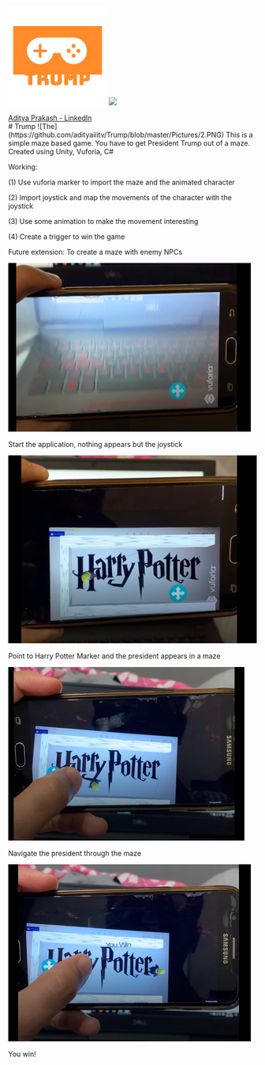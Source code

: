 ![](https://github.com/adityaiiitv/Trump/blob/master/Pictures/b28ce487-4617-4343-9b1c-bdb2cb5b8123.png)
![](https://github.com/adityaiiitv/Trump/tree/master/Pictures/trump.gif)
<div class="LI-profile-badge"  data-version="v1" data-size="medium" data-locale="en_US" data-type="vertical" data-theme="light" data-vanity="aditya-prakash-74039b14b"><a class="LI-simple-link" href='https://www.linkedin.com/in/aditya-prakash-74039b14b?trk=profile-badge'>Aditya Prakash - LinkedIn</a></div>
# Trump
![The](https://github.com/adityaiiitv/Trump/blob/master/Pictures/2.PNG)
This is a simple maze based game. You have to get President Trump out of a maze. Created using Unity, Vuforia, C#

Working:

(1) Use vuforia marker to import the maze and the animated character

(2) Import joystick and map the movements of the character with the joystick

(3) Use some animation to make the movement interesting

(4) Create a trigger to win the game


Future extension: To create a maze with enemy NPCs

![](https://github.com/adityaiiitv/Trump/blob/master/Pictures/1.PNG)

Start the application, nothing appears but the joystick



![The President is here](https://github.com/adityaiiitv/Trump/blob/master/Pictures/2.PNG)

Point to Harry Potter Marker and the president appears in a maze



![](https://github.com/adityaiiitv/Trump/blob/master/Pictures/3.PNG)

Navigate the president through the maze



![](https://github.com/adityaiiitv/Trump/blob/master/Pictures/4.PNG)

You win!


